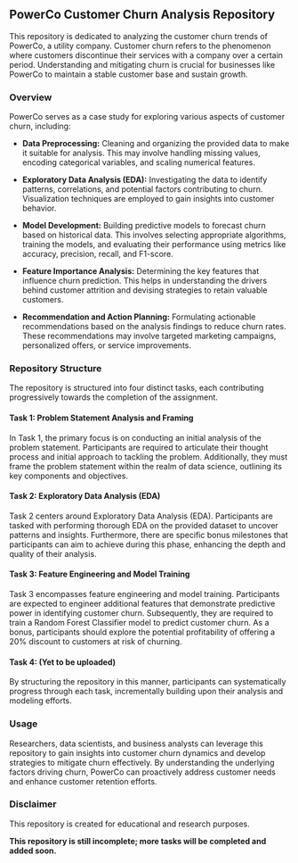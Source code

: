 ## PowerCo Customer Churn Analysis Repository

This repository is dedicated to analyzing the customer churn trends of PowerCo, a utility company. Customer churn refers to the phenomenon where customers discontinue their services with a company over a certain period. Understanding and mitigating churn is crucial for businesses like PowerCo to maintain a stable customer base and sustain growth.

### Overview
PowerCo serves as a case study for exploring various aspects of customer churn, including:

- **Data Preprocessing:** Cleaning and organizing the provided data to make it suitable for analysis. This may involve handling missing values, encoding categorical variables, and scaling numerical features.
  
- **Exploratory Data Analysis (EDA):** Investigating the data to identify patterns, correlations, and potential factors contributing to churn. Visualization techniques are employed to gain insights into customer behavior.
  
- **Model Development:** Building predictive models to forecast churn based on historical data. This involves selecting appropriate algorithms, training the models, and evaluating their performance using metrics like accuracy, precision, recall, and F1-score.
  
- **Feature Importance Analysis:** Determining the key features that influence churn prediction. This helps in understanding the drivers behind customer attrition and devising strategies to retain valuable customers.
  
- **Recommendation and Action Planning:** Formulating actionable recommendations based on the analysis findings to reduce churn rates. These recommendations may involve targeted marketing campaigns, personalized offers, or service improvements.

### Repository Structure

The repository is structured into four distinct tasks, each contributing progressively towards the completion of the assignment.

#### Task 1: Problem Statement Analysis and Framing

In Task 1, the primary focus is on conducting an initial analysis of the problem statement. Participants are required to articulate their thought process and initial approach to tackling the problem. Additionally, they must frame the problem statement within the realm of data science, outlining its key components and objectives.

#### Task 2: Exploratory Data Analysis (EDA)

Task 2 centers around Exploratory Data Analysis (EDA). Participants are tasked with performing thorough EDA on the provided dataset to uncover patterns and insights. Furthermore, there are specific bonus milestones that participants can aim to achieve during this phase, enhancing the depth and quality of their analysis.

#### Task 3: Feature Engineering and Model Training

Task 3 encompasses feature engineering and model training. Participants are expected to engineer additional features that demonstrate predictive power in identifying customer churn. Subsequently, they are required to train a Random Forest Classifier model to predict customer churn. As a bonus, participants should explore the potential profitability of offering a 20% discount to customers at risk of churning.

#### Task 4: (Yet to be uploaded)

By structuring the repository in this manner, participants can systematically progress through each task, incrementally building upon their analysis and modeling efforts. 
  
### Usage
Researchers, data scientists, and business analysts can leverage this repository to gain insights into customer churn dynamics and develop strategies to mitigate churn effectively. By understanding the underlying factors driving churn, PowerCo can proactively address customer needs and enhance customer retention efforts.

### Disclaimer
This repository is created for educational and research purposes.

**This repository is still incomplete; more tasks will be completed and added soon.**
